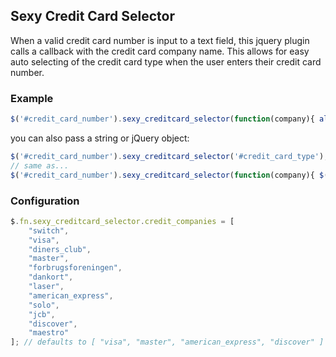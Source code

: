 ## Sexy Credit Card Selector

When a valid credit card number is input to a text field, this jquery plugin calls a callback with the credit card company name. This allows for easy auto selecting of the credit card type when the user enters their credit card number.
	
### Example

```javascript
$('#credit_card_number').sexy_creditcard_selector(function(company){ alert("nice " + company + " card"); });
```

you can also pass a string or jQuery object:

```javascript
$('#credit_card_number').sexy_creditcard_selector('#credit_card_type');
// same as...
$('#credit_card_number').sexy_creditcard_selector(function(company){ $('#credit_card_type').val(company); });
```

### Configuration

```javascript
$.fn.sexy_creditcard_selector.credit_companies = [
	"switch",
	"visa",
	"diners_club",
	"master",
	"forbrugsforeningen",
	"dankort",
	"laser",
	"american_express",
	"solo",
	"jcb",
	"discover",
	"maestro"
]; // defaults to [ "visa", "master", "american_express", "discover" ]
```
